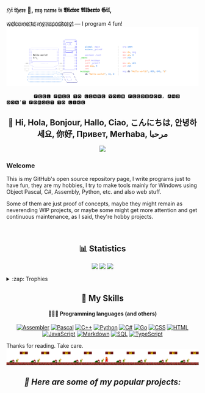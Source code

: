 <h3>ℌ𝔦 𝔱𝔥𝔢𝔯𝔢 👋, 𝔪𝔶 𝔫𝔞𝔪𝔢 𝔦𝔰 𝖁𝖎𝖈𝖙𝖔𝖗 𝕬𝖑𝖇𝖊𝖗𝖙𝖔 𝕲𝖎𝖑, </h3>
w҉e҉l҉c҉o҉m҉e҉ ҉t҉o҉ ҉m҉y҉ ҉r҉e҉p҉o҉s҉i҉t҉o҉r҉y҉!҉
  — I program 4 fun!

<img src="https://raw.githubusercontent.com/vhanla/vhanla/master/.gitassets/ascii.svg?raw=true" />

              🅵🅴🅴🅻 🅵🆁🅴🅴 🆃🅾 🅻🅴🅰🆅🅴 🆈🅾🆄🆁 🅵🅴🅴🅳🅱🅰🅲🅺, 🅰🅽🅳 🅳🅾🅽'🆃 🅵🅾🆁🅶🅴🆃 🆃🅾 🅻🅸🅺🅴

<h2 align="center">👋 Hi, Hola, Bonjour, Hallo, Ciao, こんにちは, 안녕하세요, 你好, Привет, Merhaba, مرحبا </h2>

<p align="center">
    <img src="https://komarev.com/ghpvc/?username=vhanla&color=blueviolet"/> 
</p>

### Welcome
This is my GitHub's open source repository page, I write programs just to have fun, they are my hobbies, I try to make tools mainly for Windows using Object Pascal, C#, Assembly, Python, etc. and also web stuff.

Some of them are just proof of concepts, maybe they might remain as neverending WIP projects, or maybe some might get more attention and get continuous maintenance, as I said, they're hobby projects.

<br/>

<h2 align="center">📊 Statistics</h2>

<p align="center">
  <img height="50%" width="auto" src ="https://readme-stats-teal-alpha.vercel.app/api?username=vhanla&show_icons=true&count_private=true&theme=material-palenight&hide_border=true&hide=issues,contribs&bg_color=00000000">
  <img height="50%" width="auto" src ="https://readme-stats-teal-alpha.vercel.app/api/top-langs/?username=vhanla&layout=compact&hide_border=true&theme=material-palenight&bg_color=00000000&langs_count=6&hide=jupyter%20notebook,tex,css,php&exclude_repo=Pacman-AI">
  <img src ="https://github-readme-streak-stats.herokuapp.com?user=vhanla&theme=material-palenight&hide_border=true&background=FFFFFF00">
</p>
<details>
  <summary>:zap: Trophies</summary>
<p align="center">
    <img src="https://github-profile-trophy.vercel.app/?username=vhanla&theme=transparent"/>
</p>
</details>

<h2 align="center">🌱 My Skills</h2>

<h4 align="center">👨🏻‍💻 Programming languages (and others)</h4>

<p align="center">
  <a href="https://github.com/search?q=user%3vhanla+language%3Aassembler"><img alt="Assembler" src="https://custom-icon-badges.demolab.com/badge/asm-x86-gray.svg?logo=asm&logoColor=white"></a>
  <a href="https://github.com/search?q=user%3vhanla+language%3Apascal"><img alt="Pascal" src="https://custom-icon-badges.demolab.com/badge/Pascal-ff0101.svg?logo=delphi&logoColor=white"></a>
  <a href="https://github.com/search?q=user%3vhanla+language%3Acpp"><img alt="C++" src="https://custom-icon-badges.demolab.com/badge/C++-0086d4.svg?logo=cpp&logoColor=white"></a>
  <a href="https://github.com/search?q=user%3vhanla+language%3Apython"><img alt="Python" src="https://custom-icon-badges.demolab.com/badge/Python-green.svg?logo=python&logoColor=white"></a>
  <a href="https://github.com/search?q=user%3vhanla+language%3Acsharp"><img alt="C#" src="https://custom-icon-badges.demolab.com/badge/C%23-68217A.svg?logo=cs2&logoColor=white"></a>
  <a href="https://github.com/search?q=user%3vhanla+language%3Ago"><img alt="Go" src="https://custom-icon-badges.demolab.com/badge/Go-blue.svg?logo=go&logoColor=white"></a>
  <a href="https://github.com/search?q=user%3vhanla+language%3Acss"><img alt="CSS" src="https://img.shields.io/badge/CSS-1572B6.svg?logo=css3&logoColor=white"></a>
<a href="https://github.com/search?q=user%3vhanla+language%3Ahtml"><img alt="HTML" src="https://img.shields.io/badge/HTML-E34F26.svg?logo=html5&logoColor=white"></a>
<a href="https://github.com/search?q=user%3vhanla+language%3Ajavascript"><img alt="JavaScript" src="https://img.shields.io/badge/JavaScript-F7DF1E.svg?logo=javascript&logoColor=black"></a>
<a href="https://github.com/search?q=user%3vhanla+language%3Amarkdown"><img alt="Markdown" src="https://img.shields.io/badge/Markdown-000000.svg?logo=markdown&logoColor=white"></a>
<a href="https://github.com/search?q=user%3vhanla+language%3Asql"><img alt="SQL" src="https://custom-icon-badges.demolab.com/badge/SQL-025E8C.svg?logo=database&logoColor=white"></a>
<a href="https://github.com/search?q=user%3vhanla+language%3AtypeScript"><img alt="TypeScript" src="https://img.shields.io/badge/TypeScript-007ACC.svg?logo=typescript&logoColor=white"></a>
</p>

Thanks for reading. Take care.
![anim](https://raw.githubusercontent.com/vhanla/vhanla/master/.gitassets/walkingmario.gif)

<h2 align="center"><i>📌 Here are some of my popular projects:</i></h2>
<!--
[![Readme Card](https://readme-stats-teal-alpha.vercel.app/api/pin/?username=vhanla&repo=winxcorners)](https://github.com/vhanla/winxcorners)
**vhanla/vhanla** is a ✨ _special_ ✨ repository because its `README.md` (this file) appears on your GitHub profile.
```asm
                                  _________
                                 | _____  o|
                                 |[_-_]_   |
      ______________________     |[_______]|       global _main               |   org 100h    
     |.--------------------.|    |[_______]|       extern _printf             |
     ||                    ||    |[====o]  |                                  |   mov dx, msg
     ||    H͓̽e͓̽l͓̽l͓̽o͓̽ ͓̽w͓̽o͓̽r͓̽l͓̽d͓̽!͓̽    ||    |[_______]|       section .text              |   mov ah, 9
     ||                    ||    |        :|   _main:                         |   int 21h
     ||____________________||    |        :|       push message               |   
 .==.|""      ......        |.==.|        :|       call _printf               |   mov ah, 4Ch
 |::| '-.________________.-' |::||        :|       add esp, 4                 |   int 21h
 |''|  (__________________)-.|''||________:|       ret                        |
 `""`_......................_\""`______        message:                       |   msg db 'Hello, guys!', 0Dh, 0Ah, '$' 
    /::::::::::::::::::::'':::\`|'-.-.  `\         db 'Hello, world!', 10, 0  |
   /::==================.:.-::"\ \ \--\   \
   \`"""""""""""""""""""""""""`/  \ \__)   \
    `"""""""""""""""""""""""""`    '========'
```

Here are some ideas to get you started:

- 🔭 I’m currently working on ...
- 🌱 I’m currently learning ...
- 👯 I’m looking to collaborate on ...
- 🤔 I’m looking for help with ...
- 💬 Ask me about ...
- 📫 How to reach me: ...
- 😄 Pronouns: ...
- ⚡ Fun fact: ...
-->

